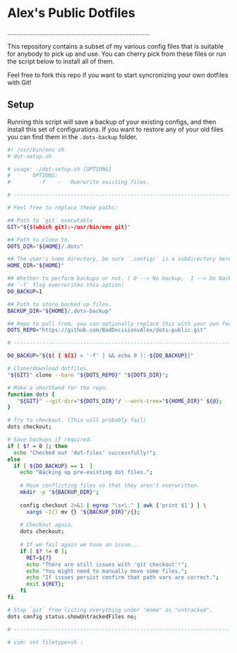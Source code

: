 Alex's Public Dotfiles
=======================
................................................................................

This repository contains a subset of my various config files that is suitable
for anybody to pick up and use. You can cherry pick from these files or run the
script below to install all of them.

Feel free to fork this repo if you want to start syncronizing your own dotfiles
with Git!


Setup
------
Running this script will save a backup of your existing configs, and then
install this set of configurations. If you want to restore any of your old
files you can find them in the `.dots-backup` folder.

```sh
#! /usr/bin/env sh
# dot-setup.sh

# usage: ./dot-setup.sh [OPTIONS]
#       OPTIONS:
#         -f    -   Overwrite existing files.

# ---------------------------------------------------------------------------- #

# Feel free to replace these paths:

## Path to `git` executable
GIT="${$(which git):-/usr/bin/env git}"

## Path to clone to.
DOTS_DIR="${HOME}/.dots"

## The user's home directory, be sure `.config/` is a subdirectory here.
HOME_DIR="${HOME}"

## Whether to perform backups or not. ( 0 --> No backup,  1 --> Do backup )
## `-f` flag overrwrites this option!
DO_BACKUP=1

## Path to store backed up files.
BACKUP_DIR="${HOME}/.dots-backup"

## Repo to pull from, you can optionally replace this with your own fork.
DOTS_REPO="https://github.com/BadDecisionsAlex/dots-public.git"

# ---------------------------------------------------------------------------- #

DO_BACKUP="${$( [ ${1} = '-f' ] && echo 0 ):-${DO_BACKUP}}"

# Clone/download dotfiles.
"${GIT}" clone --bare "${DOTS_REPO}" "${DOTS_DIR}";

# Make a shorthand for the repo.
function dots {
   "${GIT}" --git-dir="${DOTS_DIR}"/ --work-tree="${HOME_DIR}" ${@};
}

# Try to checkout. (This will probably fail)
dots checkout;

# Save backups if required.
if [ $? = 0 ]; then
  echo "Checked out 'dot-files' successfully!";
else
  if [ ${DO_BACKUP} == 1  ]
    echo "Backing up pre-existing dot files.";
    
    # Move conflicting files so that they aren't overwritten.
    mkdir -p "${BACKUP_DIR}";
    
    config checkout 2>&1 | egrep "\s+\." | awk {'print $1'} | \
      xargs -I{} mv {} "${BACKUP_DIR}"/{};
    
    # Checkout again.
    dots checkout;
    
    # If we fail again we have an issue...
    if [ $? != 0 ];
      RET=${?}
      echo "There are still issues with 'git checkout'!";
      echo "You might need to manually move some files.";
      echo "If issues persist confirm that path vars are correct.";
      exit ${RET};
    fi
fi

# Stop `git` from listing everything under "Home" as "untracked".
dots config status.showUntrackedFiles no;

# ---------------------------------------------------------------------------- #

# vim: set filetype=sh :
```
